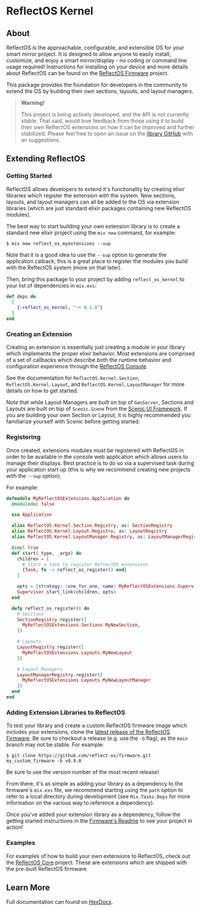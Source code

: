 # ReflectOS Kernel

## About

ReflectOS is the approachable, configurable, and extensible OS for your smart mirror project.  It is designed to allow anyone to easily install, customize, and enjoy a smart mirror/display - no coding or command line usage required!  Instructions for installing on your device and more details about ReflectOS can be found on the [ReflectOS Firmware](https://github.com/Reflect-OS/firmware) project.

This package provides the foundation for developers in the community to extend the OS by building their own sections, layouts, and layout managers.

> **Warning!**
> 
> This project is being actively developed, and the API is not currently stable.
> That said, would love feedback from those using it to build their own ReflectOS
> extensions on how it can be improved and further stabilized.  Please feel free
> to open an issue on the 
> [library GitHub](https://github.com/Reflect-OS/kernel/issues) with an suggestions.

## Extending ReflectOS

### Getting Started

ReflectOS allows developers to extend it's functionality by creating elixir libraries which register the extension with the system.  New sections, layouts, and layout managers can all be added to the OS via extension libraries (which are just standard elixir packages containing new ReflectOS modules).

The best way to start building your own extension library is to create 
a standard new elixir project using the `mix new` command, for example:
```
$ mix new reflect_os_myextensions --sup
```
Note that it is a good idea to use the `--sup` option to generate the 
application calback, this is a great place to register the modules you 
build with the ReflectOS system (more on that later).

Then, bring this package to your project by adding `reflect_os_kernel` to your list of dependencies in `mix.exs`:

```elixir
def deps do
  [
    {:reflect_os_kernel, "~> 0.1.0"}
  ]
end
```

### Creating an Extension

Creating an extension is essentially just creating a module in your library which implements the proper elixir behavior.  Most extensions are comprised of a set of callbacks which describe both the runtime behavior and configuration experience through the [ReflectOS Console](https://github.com/reflect-os/console).  

See the documentation for `ReflectOS.Kernel.Section`, `ReflectOS.Kernel.Layout`, and `ReflectOS.Kernel.LayoutManager`  for more details on how to get started.

Note that while Layout Managers are built on top of `GenServer`, Sections and Layouts are built on top of `Scenic.Scene` from the [Scenic UI Framework](https://hexdocs.pm/scenic/overview_general.html).  If you are building your own Section or Layout, it is highly recommended you familiarize yourself with Scenic before getting started.

### Registering

Once created, extensions modules must be registered with ReflectOS in order to be available in the console web application which allows users to manage their displays.  Best practice is to do so via a supervised task during your application start up (this is why we recommend creating new projects with the `--sup` option).

For example:

```elixir
defmodule MyReflectOSExtensions.Application do
  @moduledoc false

  use Application

  alias ReflectOS.Kernel.Section.Registry, as: SectionRegistry
  alias ReflectOS.Kernel.Layout.Registry, as: LayoutRegistry
  alias ReflectOS.Kernel.LayoutManager.Registry, as: LayoutManagerRegistry

  @impl true
  def start(_type, _args) do
    children = [
      # Start a task to register ReflectOS extensions
      {Task, fn -> reflect_os_register() end}
    ]

    opts = [strategy: :one_for_one, name: MyReflectOSExtensions.Supervisor]
    Supervisor.start_link(children, opts)
  end

  defp reflect_os_register() do
    # Sections
    SectionRegistry.register([
      MyReflectOSExtensions.Sections.MyNewSection,
    ])

    # Layouts
    LayoutRegistry.register([
      MyReflectOSExtensions.Layouts.MyNewLayout
    ])

    # Layout Managers
    LayoutManagerRegistry.register([
      MyReflectOSExtensions.Layouts.MyNewLayoutManager
    ])
  end
end
```

### Adding Extension Libraries to ReflectOS

To test your library and create a custom ReflectOS firmware image which includes your extensions, clone the [latest release of the ReflectOS Firmware](https://github.com/Reflect-OS/firmware/releases).  Be sure to checkout a release (e.g. use the `-b` flag), as the `main` branch may not be stable.  For example:
```
$ git clone https://github.com/reflect-os/firmware.git my_custom_firmware -b v0.9.0
```
Be sure to use the version number of the most recent release!

From there, it's as simple as adding your library as a dependency to the firmware's `mix.exs` file, we recommend starting using the `path` option to refer to a local directory during development (see `Mix.Tasks.Deps` for more information on the various way to reference a dependency).

Once you've added your extension library as a dependency, follow the getting started instructions in the [Firmware's Readme](https://github.com/Reflect-OS/firmware) to see your project in action!

### Examples

For examples of how to build your own extensions to ReflectOS, check out the [ReflectOS Core](https://github.com/Reflect-OS/core) project.  These are extensions which are shipped with the pre-built ReflectOS firmware.





## Learn More

Full documentation can found on [HexDocs](https://hexdocs.pm/reflect_os_kernel).



